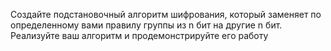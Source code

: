 Создайте подстановочный алгоритм шифрования, который заменяет по
определенному вами правилу группы из n бит на другие n бит.
Реализуйте ваш алгоритм и продемонстрируйте его работу
